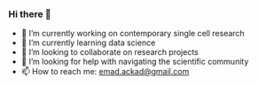 ### Hi there 👋

- 🔭 I’m currently working on contemporary single cell research
- 🌱 I’m currently learning data science
- 👯 I’m looking to collaborate on research projects
- 🤔 I’m looking for help with navigating the scientific community
- 📫 How to reach me: emad.ackad@gmail.com
